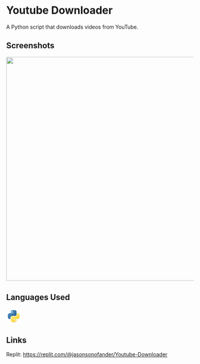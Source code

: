 <h1>Youtube Downloader</h1>
A Python script that downloads videos from YouTube.

<h2>Screenshots</h2>
<img src="https://user-images.githubusercontent.com/8888564/218581785-fe80417d-17ff-46ca-b36f-cc4280666f97.JPG" width="850" height="600"><a>

<h2>Languages Used</h2>
<a href="https://www.python.org" target="_blank" rel="noreferrer"> <img src="https://raw.githubusercontent.com/devicons/devicon/master/icons/python/python-original.svg" alt="python" width="40" height="40"/> </a>

<h2>Links</h2>
Replit: <a href="https://replit.com/@jasonsonofander/Youtube-Downloader">https://replit.com/@jasonsonofander/Youtube-Downloader</a>
